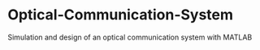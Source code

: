 # Optical-Communication-System
Simulation and design of an optical communication system with MATLAB
